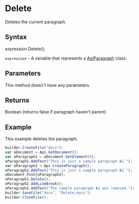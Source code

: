 # Delete

Deletes the current paragraph.

## Syntax

expression.Delete();

`expression` - A variable that represents a [ApiParagraph](../ApiParagraph.md) class.

## Parameters

This method doesn't have any parameters.

## Returns

Boolean (returns false if paragraph haven't parent)

## Example

This example deletes the paragraph.

```javascript
builder.CreateFile("docx");
var oDocument = Api.GetDocument();
var oParagraph1 = oDocument.GetElement(0);
oParagraph1.AddText("This is just a sample paragraph №1.");
var oParagraph2 = Api.CreateParagraph();
oParagraph2.AddText("This is just a sample paragraph №2.");
oDocument.Push(oParagraph2);
oParagraph1.Delete();
oParagraph2.AddLineBreak();
oParagraph2.AddText("The sample paragraph №1 was removed.");
builder.SaveFile("docx", "Delete.docx");
builder.CloseFile();
```